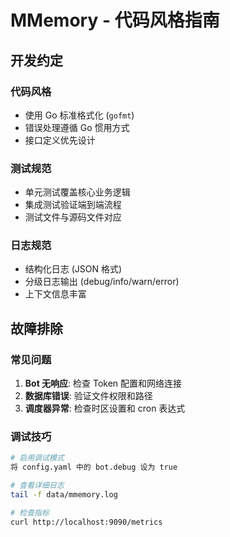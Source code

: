 # MMemory - 代码风格指南

## 开发约定

### 代码风格
- 使用 Go 标准格式化 (`gofmt`)
- 错误处理遵循 Go 惯用方式
- 接口定义优先设计

### 测试规范
- 单元测试覆盖核心业务逻辑
- 集成测试验证端到端流程
- 测试文件与源码文件对应

### 日志规范
- 结构化日志 (JSON 格式)
- 分级日志输出 (debug/info/warn/error)
- 上下文信息丰富

## 故障排除

### 常见问题
1. **Bot 无响应**: 检查 Token 配置和网络连接
2. **数据库错误**: 验证文件权限和路径
3. **调度器异常**: 检查时区设置和 cron 表达式

### 调试技巧
```bash
# 启用调试模式
将 config.yaml 中的 bot.debug 设为 true

# 查看详细日志
tail -f data/mmemory.log

# 检查指标
curl http://localhost:9090/metrics
```